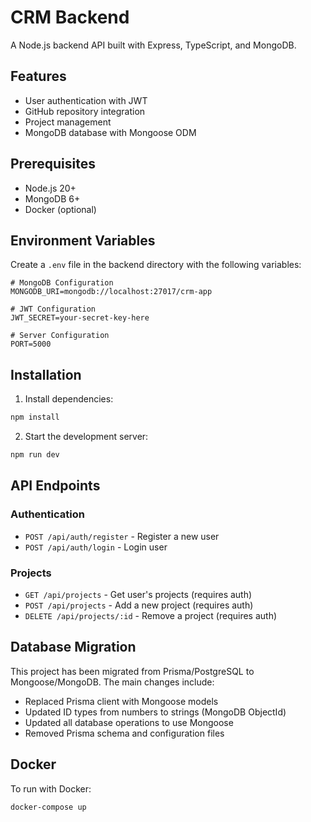 # CRM Backend

A Node.js backend API built with Express, TypeScript, and MongoDB.

## Features

- User authentication with JWT
- GitHub repository integration
- Project management
- MongoDB database with Mongoose ODM

## Prerequisites

- Node.js 20+
- MongoDB 6+
- Docker (optional)

## Environment Variables

Create a `.env` file in the backend directory with the following variables:

```env
# MongoDB Configuration
MONGODB_URI=mongodb://localhost:27017/crm-app

# JWT Configuration
JWT_SECRET=your-secret-key-here

# Server Configuration
PORT=5000
```

## Installation

1. Install dependencies:
```bash
npm install
```

2. Start the development server:
```bash
npm run dev
```

## API Endpoints

### Authentication
- `POST /api/auth/register` - Register a new user
- `POST /api/auth/login` - Login user

### Projects
- `GET /api/projects` - Get user's projects (requires auth)
- `POST /api/projects` - Add a new project (requires auth)
- `DELETE /api/projects/:id` - Remove a project (requires auth)

## Database Migration

This project has been migrated from Prisma/PostgreSQL to Mongoose/MongoDB. The main changes include:

- Replaced Prisma client with Mongoose models
- Updated ID types from numbers to strings (MongoDB ObjectId)
- Updated all database operations to use Mongoose
- Removed Prisma schema and configuration files

## Docker

To run with Docker:

```bash
docker-compose up
```